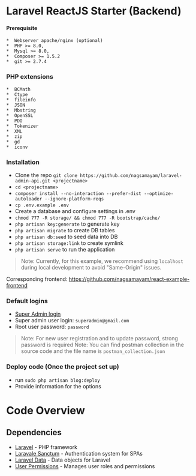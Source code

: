# Laravel ReactJS Starter (Backend)

#### Prerequisite

    *  Webserver apache/nginx (optional)
    *  PHP >= 8.0,
    *  Mysql >= 8.0,
    *  Composer >= 1.5.2
    *  git >= 2.7.4

### PHP extensions
    *  BCMath
    *  Ctype
    *  fileinfo
    *  JSON
    *  Mbstring
    *  OpenSSL
    *  PDO
    *  Tokenizer
    *  XML
    *  zip
    *  gd
    *  iconv

### Installation

-   Clone the repo `git clone https://github.com/nagsamayam/laravel-admin-api.git <projectname>`
-   `cd <projectname>`
-   `composer install --no-interaction --prefer-dist --optimize-autoloader --ignore-platform-reqs`
-   `cp .env.example .env`
-   Create a database and configure settings in .env
-   `chmod 777 -R storage/ && chmod 777 -R bootstrap/cache/`
-   `php artisan key:generate` to generate key
-   `php artisan migrate` to create DB tables
-   `php artisan db:seed` to seed data into DB
-   `php artisan storage:link` to create symlink
-   `php artisan serve` to run the application

> Note: Currently, for this example, we recommend using `localhost` during local development to avoid "Same-Origin" issues.

Corresponding frontend: https://github.com/nagsamayam/react-example-frontend

### Default logins

-   [Super Admin login](http://localhost:8000/api/login)
-   Super admin user login: `superadmin@gmail.com` 
-   Root user password: `password`

> Note: For new user registration and to update password, strong password is required
> Note: You can find postman collection in the source code and the file name is `postman_collection.json`

### Deploy code (Once the project set up)

-   run `sudo php artisan blog:deploy`
-   Provide information for the options

# Code Overview

## Dependencies

- [Laravel](https://laravel.com/) - PHP framework
- [Laravale Sanctum](https://github.com/laravel/sanctum) - Authentication system for SPAs
- [Laravel Data](https://github.com/spatie/laravel-data) - Data objects for Laravel
- [User Permissions](https://github.com/spatie/laravel-permission) - Manages user roles and permissions